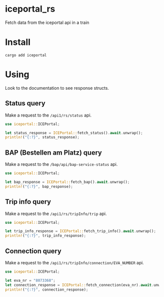 # iceportal_rs

Fetch data from the iceportal api in a train

# Install
`cargo add iceportal`

# Using

Look to the documentation to see response structs.

## Status query
Make a request to the `/api1/rs/status` api.
```rust
use iceportal::ICEPortal;

let status_response = ICEPortal::fetch_status().await.unwrap();
println!("{:?}", status_response);
```

## BAP (Bestellen am Platz) query
Make a request to the `/bap/api/bap-service-status` api.
```rust
use iceportal::ICEPortal;

let bap_response = ICEPortal::fetch_bap().await.unwrap();
println!("{:?}", bap_response);
```

## Trip info query
Make a request to the `/api1/rs/tripInfo/trip` api.
```rust
use iceportal::ICEPortal;

let trip_info_response = ICEPortal::fetch_trip_info().await.unwrap();
println!("{:?}", trip_info_response);
```

## Connection query
Make a request to the `/api1/rs/tripInfo/connection/EVA_NUMBER` api.
```rust
use iceportal::ICEPortal;

let eva_nr = "8073368";
let connection_response = ICEPortal::fetch_connection(eva_nr).await.unwrap();
println!("{:?}", connection_response);
```